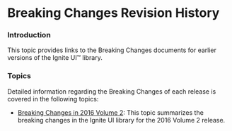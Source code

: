 ﻿<!--
|metadata|
{
    "fileName": "breaking-changes-revision-history",
    "controlName": "",
    "tags": ["Breaking Changes"]
}
|metadata|
-->

# Breaking Changes Revision History

### Introduction

This topic provides links to the Breaking Changes documents for earlier versions of the Ignite UI™ library.

### Topics

Detailed information regarding the Breaking Changes of each release is covered in the following topics:
- [Breaking Changes in 2016 Volume 2](Breaking-Changes-2016-Volume-2.html): This topic summarizes the breaking changes in the Ignite UI library for the 2016 Volume 2 release.

